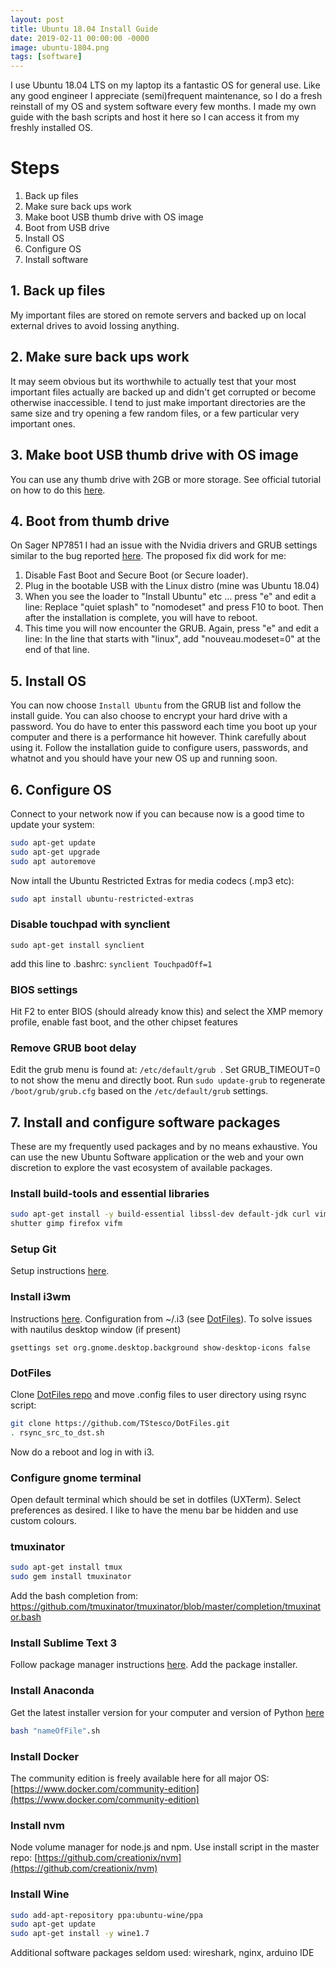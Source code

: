 ```yaml
---
layout: post
title: Ubuntu 18.04 Install Guide
date: 2019-02-11 00:00:00 -0000
image: ubuntu-1804.png
tags: [software]
---
```


I use Ubuntu 18.04 LTS on my laptop its a fantastic OS for general use. 
Like any good engineer I appreciate (semi)frequent maintenance, so I do a fresh reinstall of my OS and system software 
every few months. I made my own guide with the bash scripts and host it here so I can access it from my freshly installed OS.

# Steps
<ol>
    <li>Back up files</li>
    <li>Make sure back ups work</li>
    <li>Make boot USB thumb drive with OS image</li>
    <li>Boot from USB drive</li>
    <li>Install OS</li>
    <li>Configure OS</li>
    <li>Install software</li>
</ol>

## 1. Back up files

My important files are stored on remote servers and backed up on local external drives to avoid lossing anything.

## 2. Make sure back ups work
<p>
    It may seem obvious but its worthwhile to actually test that your most important files actually are backed up and didn't get corrupted or become otherwise inaccessible. I tend to just make important directories are the same size and try opening a few random files, or a few particular very important ones.
</p>

## 3. Make boot USB thumb drive with OS image

You can use any thumb drive with 2GB or more storage. See official tutorial on 
how to do this [here](https://tutorials.ubuntu.com/tutorial/tutorial-create-a-usb-stick-on-ubuntu).

## 4. Boot from thumb drive

On Sager NP7851 I had an issue with the Nvidia drivers and GRUB settings similar to the bug reported [here](https://bugs.launchpad.net/ubuntu/+source/ubiquity/+bug/1767594).
The proposed fix did work for me:
1. Disable Fast Boot and Secure Boot (or Secure loader).
2. Plug in the bootable USB with the Linux distro (mine was Ubuntu 18.04)
3. When you see the loader to "Install Ubuntu" etc ... press "e" and edit a line: Replace "quiet splash" to "nomodeset" and press F10 to boot. Then after the installation is complete, you will have to reboot. 
4. This time you will now encounter the GRUB. Again, press "e" and edit a line: In the line that starts with "linux", add "nouveau.modeset=0" at the end of that line.

## 5. Install OS

You can now choose `Install Ubuntu` from the GRUB list and follow the install guide. You can also choose to encrypt your hard drive with a password. You do have to enter this password each time you boot up your computer and there is a performance hit however. Think carefully about using it. Follow the installation guide to configure users, passwords, and whatnot and you should have your new OS up and running soon.

## 6. Configure OS

Connect to your network now if you can because now is a good time to update your system:</p>
```bash
sudo apt-get update
sudo apt-get upgrade
sudo apt autoremove
```

Now intall the Ubuntu Restricted Extras for media codecs (.mp3 etc):

```bash
sudo apt install ubuntu-restricted-extras
```

### Disable touchpad with synclient

```
sudo apt-get install synclient
```
add this line to .bashrc: `synclient TouchpadOff=1`

### BIOS settings

Hit F2 to enter BIOS (should already know this) and select the XMP memory profile, enable fast boot, and the other chipset features 

### Remove GRUB boot delay

Edit the grub menu is found at: `/etc/default/grub `.
Set GRUB_TIMEOUT=0 to not show the menu and directly boot.
Run `sudo update-grub` to regenerate `/boot/grub/grub.cfg` based on the `/etc/default/grub` settings.

## 7. Install and configure software packages

These are my frequently used packages and by no means exhaustive. You can use 
the new Ubuntu Software application or the web and your own discretion to explore the vast ecosystem of available packages.

### Install build-tools and essential libraries

```bash
sudo apt-get install -y build-essential libssl-dev default-jdk curl vim git vlc 
shutter gimp firefox vifm
```

### Setup Git
Setup instructions [here](https://help.github.com/articles/set-up-git/#setting-up-git).

### Install i3wm

Instructions [here](https://i3wm.org/docs/repositories.html). Configuration from ~/.i3 (see [DotFiles](https://github.com/TStesco/DotFiles)). To solve issues with nautilus desktop window (if present)
```
gsettings set org.gnome.desktop.background show-desktop-icons false
```

### DotFiles

Clone [DotFiles repo](https://github.com/TStesco/DotFiles) and move .config files to user directory using rsync script: 

```bash
git clone https://github.com/TStesco/DotFiles.git
. rsync_src_to_dst.sh
```

Now do a reboot and log in with i3.

### Configure gnome terminal

Open default terminal which should be set in dotfiles (UXTerm). Select preferences 
as desired. I like to have the menu bar be hidden and use custom colours.

### tmuxinator

```bash
sudo apt-get install tmux
sudo gem install tmuxinator
```

Add the bash completion from: https://github.com/tmuxinator/tmuxinator/blob/master/completion/tmuxinator.bash

### Install Sublime Text 3

Follow package manager instructions [here](https://www.sublimetext.com/3). Add 
the package installer. 

### Install Anaconda

Get the latest installer version for your computer and version of Python 
[here](https://www.continuum.io/downloads#_unix)
```bash
bash "nameOfFile".sh
  ```

### Install Docker
The community edition is freely available here for all major
OS: [https://www.docker.com/community-edition](https://www.docker.com/community-edition)

### Install nvm
Node volume manager for node.js and npm. Use install script in the master repo:
 [https://github.com/creationix/nvm](https://github.com/creationix/nvm)

### Install Wine

```bash
sudo add-apt-repository ppa:ubuntu-wine/ppa
sudo apt-get update
sudo apt-get install -y wine1.7
```

Additional software packages seldom used: wireshark, nginx, arduino IDE 
